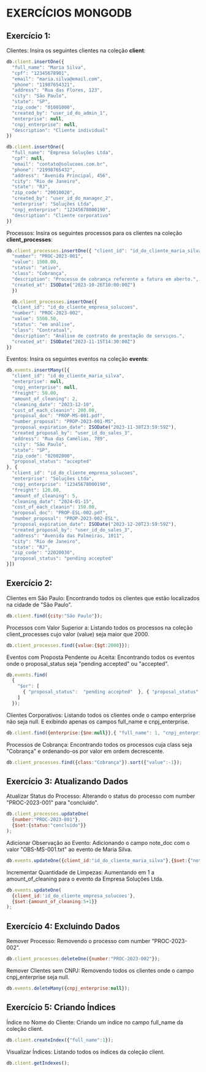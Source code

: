 # EXERCÍCIOS MONGODB

## Exercício 1:

Clientes: Insira os seguintes clientes na coleção **client**:

```javascript
db.client.insertOne({
  "full_name": "Maria Silva",
  "cpf": "12345678901",
  "email": "maria.silva@email.com",
  "phone": "11987654321",
  "address": "Rua das Flores, 123",
  "city": "São Paulo",
  "state": "SP",
  "zip_code": "01001000",
  "created_by": "user_id_do_admin_1",
  "enterprise": null,
  "cnpj_enterprise": null,
  "description": "Cliente individual"
})

db.client.insertOne({
  "full_name": "Empresa Soluções Ltda",
  "cpf": null,
  "email": "contato@solucoes.com.br",
  "phone": "21998765432",
  "address": "Avenida Principal, 456",
  "city": "Rio de Janeiro",
  "state": "RJ",
  "zip_code": "20010020",
  "created_by": "user_id_do_manager_2",
  "enterprise": "Soluções Ltda",
  "cnpj_enterprise": "12345678000190",
  "description": "Cliente corporativo"
})

```

Processos: Insira os seguintes processos para os clientes na coleção **client_processes**:
```javascript
db.client_processes.insertOne({ "client_id": "id_do_cliente_maria_silva",
  "number": "PROC-2023-001",
  "value": 1500.00,
  "status": "ativo",
  "class": "Cobrança",
  "description": "Processo de cobrança referente a fatura em aberto.",
  "created_at": ISODate("2023-10-26T10:00:00Z")
  })

  db.client_processes.insertOne({
  "client_id": "id_do_cliente_empresa_solucoes",
  "number": "PROC-2023-002",
  "value": 5500.50,
  "status": "em análise",
  "class": "Contratual",
  "description": "Análise de contrato de prestação de serviços.",
  "created_at": ISODate("2023-11-15T14:30:00Z")
})


```

Eventos: Insira os seguintes eventos na coleção **events**:
```javascript
db.events.insertMany([{
  "client_id": "id_do_cliente_maria_silva",
  "enterprise": null,
  "cnpj_enterprise": null,
  "freight": 50.00,
  "amount_of_cleaning": 2,
  "cleaning_date": "2023-12-10",
  "cost_of_each_cleanin": 200.00,
  "proposal_doc": "PROP-MS-001.pdf",
  "number_proposal": "PROP-2023-001-MS",
  "proposal_expiration_date": ISODate("2023-11-30T23:59:59Z"),
  "created_proposal_by": "user_id_do_sales_3",
  "address": "Rua das Camélias, 789",
  "city": "São Paulo",
  "state": "SP",
  "zip_code": "02002000",
  "proposal_status": "accepted"
}, {
  "client_id": "id_do_cliente_empresa_solucoes",
  "enterprise": "Soluções Ltda",
  "cnpj_enterprise": "12345678000190",
  "freight": 120.00,
  "amount_of_cleaning": 5,
  "cleaning_date": "2024-01-15",
  "cost_of_each_cleanin": 150.00,
  "proposal_doc": "PROP-ESL-002.pdf",
  "number_proposal": "PROP-2023-002-ESL",
  "proposal_expiration_date": ISODate("2023-12-20T23:59:59Z"),
  "created_proposal_by": "user_id_do_sales_3",
  "address": "Avenida das Palmeiras, 1011",
  "city": "Rio de Janeiro",
  "state": "RJ",
  "zip_code": "22020030",
  "proposal_status": "pending accepted"
}])


```
## Exercício 2:

Clientes em São Paulo: Encontrando todos os clientes que estão localizados na cidade de "São Paulo".
```javascript
db.client.find({city:"São Paulo"});
```

Processos com Valor Superior a: Listando todos os processos na coleção client_processes cujo valor (value) seja maior que 2000.
```javascript
db.client_processes.find({value:{$gt:2000}});
```

Eventos com Proposta Pendente ou Aceita: Encontrando todos os eventos onde o proposal_status seja "pending accepted" ou "accepted".
```javascript
db.events.find(
  {
    "$or": [
      { "proposal_status":  "pending accepted"  }, { "proposal_status": "accepted"}
    ]
  });
```

Clientes Corporativos: Listando todos os clientes onde o campo enterprise não seja null. E exibindo apenas os campos full_name e cnpj_enterprise.
```javascript
db.client.find({enterprise:{$ne:null}},{ "full_name": 1, "cnpj_enterprise": 1, "_id": 0 })
```

Processos de Cobrança: Encontrando todos os processos cuja class seja "Cobrança" e ordenando-os por valor em ordem decrescente.
```javascript
db.client_processes.find({class:"Cobrança"}).sort({"value":-1});
```

## Exercício 3: Atualizando Dados

Atualizar Status do Processo: Alterando o status do processo com number "PROC-2023-001" para "concluído".
```javascript
db.client_processes.updateOne(
  {number:"PROC-2023-001"},
  {$set:{status:"concluído"}}
);
```

Adicionar Observação ao Evento: Adicionando o campo note_doc com o valor "OBS-MS-001.txt" ao evento de Maria Silva.
```javascript
db.events.updateOne({client_id:"id_do_cliente_maria_silva"},{$set:{"note_doc": "OBS-MS-001.txt"}})
```

Incrementar Quantidade de Limpezas: Aumentando em 1 a amount_of_cleaning para o evento da Empresa Soluções Ltda.
```javascript
db.events.updateOne(
  {client_id:'id_do_cliente_empresa_solucoes'},
  {$set:{amount_of_cleaning:5+1}}
);
```

## Exercício 4: Excluindo Dados

Remover Processo: Removendo o processo com number "PROC-2023-002".
```javascript
db.client_processes.deleteOne({number:"PROC-2023-002"});
```

Remover Clientes sem CNPJ: Removendo todos os clientes onde o campo cnpj_enterprise seja null.
```javascript
db.events.deleteMany({cnpj_enterprise:null});
```

## Exercício 5: Criando Índices

Índice no Nome do Cliente: Criando um índice no campo full_name da coleção client.
```javascript
db.client.createIndex({"full_name":1});
```

Visualizar Índices: Listando todos os índices da coleção client.
```javascript
db.client.getIndexes();
```